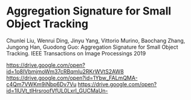 #  Aggregation Signature for Small Object Tracking  #
Chunlei Liu, Wenrui Ding, Jinyu Yang, Vittorio Murino, Baochang Zhang, Jungong Han, Guodong Guo:
Aggregation Signature for Small Object Tracking. IEEE Transactions on Image Processings 2019

https://drive.google.com/open?id=1o8IVbmjmoWm37cRBqmlu2RKrWVtS2AW8
https://drive.google.com/open?id=1Ybw_FALmQMA-c4Qm7VWKm9iNbp6Dv7Vu
https://drive.google.com/open?id=1lUVt_tlHrsroofVfUL0LxrI_GUCMaUn-
